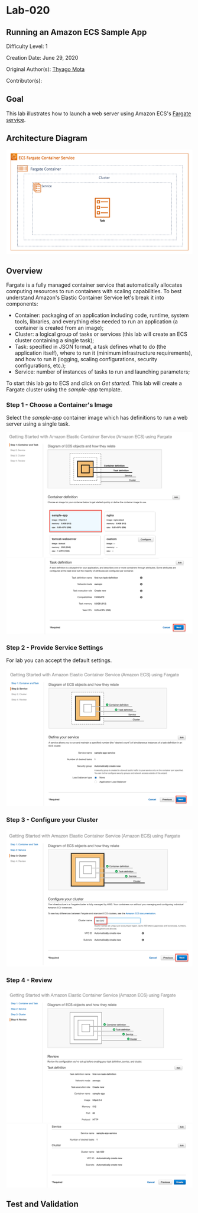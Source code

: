 # Lab-020

## Running an Amazon ECS Sample App

Difficulty Level: 1

Creation Date: June 29, 2020

Original Author(s): [Thyago Mota](https://github.com/thyagomota)

Contributor(s):

## Goal

This lab illustrates how to launch a web server using Amazon ECS's [Fargate service](https://aws.amazon.com/fargate/).

## Architecture Diagram

![lab-020-arch-01](images/lab-020-arch-01.png)

## Overview

Fargate is a fully managed container service that automatically allocates computing resources to run containers with scaling capabilities. To best understand Amazon's Elastic Container Service let's break it into components:

* Container: packaging of an application including code, runtime, system tools, libraries, and everything else needed to run an application (a container is created from an image);
* Cluster: a logical group of tasks or services (this lab will create an ECS cluster containing a single task);
* Task: specified in JSON format, a task defines what to do (the application itself), where to run it (minimum infrastructure requirements), and how to run it (logging, scaling configurations, security configurations, etc.);
* Service: number of instances of tasks to run and launching parameters;

To start this lab go to ECS and click on *Get started*. This lab will create a Fargate cluster using the *sample-app* template.

### Step 1 - Choose a Container's Image

Select the *sample-app* container image which has definitions to run a web server using a single task.

![lab-020-scrn-01](images/lab-020-scrn-01.png)
![lab-020-scrn-02](images/lab-020-scrn-02.png)

### Step 2 - Provide Service Settings

For lab you can accept the default settings.

![lab-020-scrn-03](images/lab-020-scrn-03.png)

### Step 3 - Configure your Cluster

![lab-020-scrn-04](images/lab-020-scrn-04.png)

### Step 4 - Review

![lab-020-scrn-05](images/lab-020-scrn-05.png)
![lab-020-scrn-06](images/lab-020-scrn-06.png)

## Test and Validation
